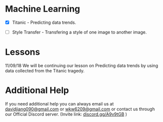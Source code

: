 Machine Learning
=============
- [x] Titanic - Predicting data trends.
- [ ] Style Transfer - Transfering a style of one image to another image.




Lessons
=============
11/09/18 We will be continuing our lesson on Predicting data trends by using data collected from the Titanic tragedy.


Additional Help
=============
If you need additional help you can always email us at davidjiang090@gmail.com or wkw6209@gmail.com 
or contact us through our Official Discord server. (Invite link: [discord.gg/A9v9tGB](discord.gg/A9v9tGB) )
